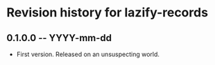 # Revision history for lazify-records

## 0.1.0.0 -- YYYY-mm-dd

* First version. Released on an unsuspecting world.
